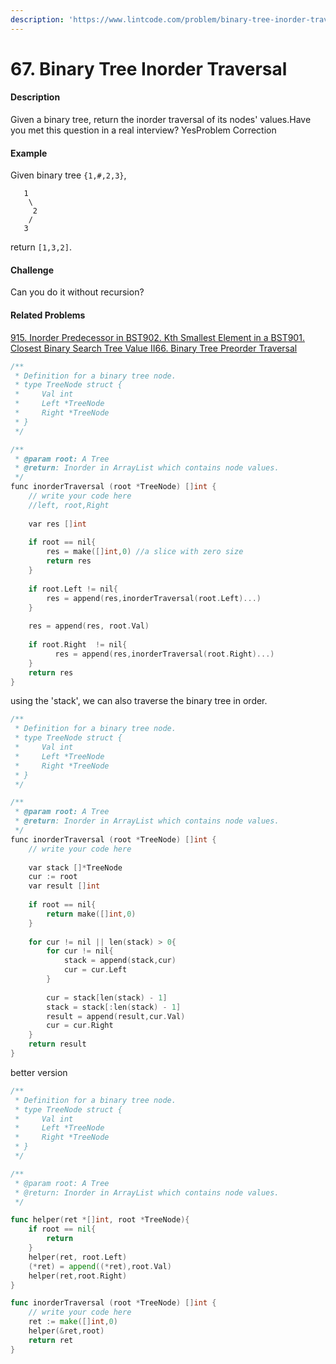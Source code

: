 ```yaml
---
description: 'https://www.lintcode.com/problem/binary-tree-inorder-traversal/description'
---
```


# 67. Binary Tree Inorder Traversal



#### Description

Given a binary tree, return the inorder traversal of its nodes' values.Have you met this question in a real interview?  YesProblem Correction

#### Example

Given binary tree `{1,#,2,3}`,

```text
   1
    \
     2
    /
   3
```

return `[1,3,2]`.

#### Challenge

Can you do it without recursion?

#### Related Problems

[915. Inorder Predecessor in BST](https://www.lintcode.com/problem/inorder-predecessor-in-bst)[902. Kth Smallest Element in a BST](https://www.lintcode.com/problem/kth-smallest-element-in-a-bst)[901. Closest Binary Search Tree Value II](https://www.lintcode.com/problem/closest-binary-search-tree-value-ii)[66. Binary Tree Preorder Traversal](https://www.lintcode.com/problem/binary-tree-preorder-traversal)

```cpp
/**
 * Definition for a binary tree node.
 * type TreeNode struct {
 *     Val int
 *     Left *TreeNode
 *     Right *TreeNode
 * }
 */

/**
 * @param root: A Tree
 * @return: Inorder in ArrayList which contains node values.
 */
func inorderTraversal (root *TreeNode) []int {
    // write your code here
    //left, root,Right
    
    var res []int
    
    if root == nil{
        res = make([]int,0) //a slice with zero size
        return res
    }
    
    if root.Left != nil{
        res = append(res,inorderTraversal(root.Left)...)
    }
    
    res = append(res, root.Val)
    
    if root.Right  != nil{
          res = append(res,inorderTraversal(root.Right)...)      
    }
    return res
}

```

using the 'stack', we can also traverse the binary tree in order.

```cpp
/**
 * Definition for a binary tree node.
 * type TreeNode struct {
 *     Val int
 *     Left *TreeNode
 *     Right *TreeNode
 * }
 */

/**
 * @param root: A Tree
 * @return: Inorder in ArrayList which contains node values.
 */
func inorderTraversal (root *TreeNode) []int {
    // write your code here
    
    var stack []*TreeNode
    cur := root
    var result []int
    
    if root == nil{
        return make([]int,0)
    }
    
    for cur != nil || len(stack) > 0{
        for cur != nil{
            stack = append(stack,cur)
            cur = cur.Left
        }
        
        cur = stack[len(stack) - 1]
        stack = stack[:len(stack) - 1]
        result = append(result,cur.Val)
        cur = cur.Right
    }
    return result
}

```

better version

```go
/**
 * Definition for a binary tree node.
 * type TreeNode struct {
 *     Val int
 *     Left *TreeNode
 *     Right *TreeNode
 * }
 */

/**
 * @param root: A Tree
 * @return: Inorder in ArrayList which contains node values.
 */

func helper(ret *[]int, root *TreeNode){
    if root == nil{
        return
    }
    helper(ret, root.Left)
    (*ret) = append((*ret),root.Val)
    helper(ret,root.Right)
}

func inorderTraversal (root *TreeNode) []int {
    // write your code here
    ret := make([]int,0)
    helper(&ret,root)
    return ret
}

```

